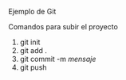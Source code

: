 Ejemplo de Git

Comandos para subir el proyecto

1. git init
2. git add .
3. git commit -m *mensaje*
4. git push